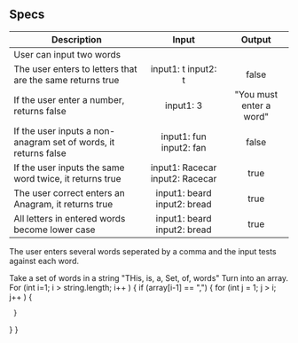 ## Specs

Description | Input | Output
---|:---:|:---:
User can input two words | |
The user enters to letters that are the same returns true |input1: t input2: t | false
If the user enter a number, returns false | input1: 3 | "You must enter a word"
If the user inputs a non-anagram set of words, it returns false | input1: fun input2: fan | false
If the user inputs the same word twice, it returns true | input1: Racecar input2: Racecar | true
The user correct enters an Anagram, it returns true| input1: beard input2: bread| true
All letters in entered words become lower case | input1: beard input2: bread| true
The user enters several words seperated by a comma and the input tests against each word.

Take a set of words in a string  "THis, is, a, Set, of, words"
Turn into an array.
For (int i=1; i > string.length; i++ )
  {
   if (array[i-1] == ",")
   {
     for (int j = 1; j > i; j++ )
     {

     }
   }
  }
